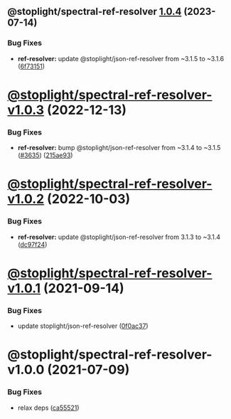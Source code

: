 ## @stoplight/spectral-ref-resolver [1.0.4](https://github.com/stoplightio/spectral/compare/@stoplight/spectral-ref-resolver-v1.0.3...@stoplight/spectral-ref-resolver-1.0.4) (2023-07-14)


### Bug Fixes

* **ref-resolver:** update @stoplight/json-ref-resolver from ~3.1.5 to ~3.1.6 ([6f73151](https://github.com/stoplightio/spectral/commit/6f7315189caac381f826ccb16b596f224eedda8c))

# [@stoplight/spectral-ref-resolver-v1.0.3](https://github.com/stoplightio/spectral/compare/@stoplight/spectral-ref-resolver-v1.0.2...@stoplight/spectral-ref-resolver-v1.0.3) (2022-12-13)


### Bug Fixes

* **ref-resolver:** bump @stoplight/json-ref-resolver from ~3.1.4 to ~3.1.5 ([#3635](https://github.com/stoplightio/spectral/issues/3635)) ([215ae93](https://github.com/stoplightio/spectral/commit/215ae93a3b06d73cc10a07b6c43c718450a2a2fd))

# [@stoplight/spectral-ref-resolver-v1.0.2](https://github.com/stoplightio/spectral/compare/@stoplight/spectral-ref-resolver-v1.0.1...@stoplight/spectral-ref-resolver-v1.0.2) (2022-10-03)


### Bug Fixes

* **ref-resolver:** update @stoplight/json-ref-resolver from 3.1.3 to ~3.1.4 ([dc97f24](https://github.com/stoplightio/spectral/commit/dc97f2414caaaae4c64166122f078c2de9d81ac2))

# [@stoplight/spectral-ref-resolver-v1.0.1](https://github.com/stoplightio/spectral/compare/@stoplight/spectral-ref-resolver-v1.0.0...@stoplight/spectral-ref-resolver-v1.0.1) (2021-09-14)

### Bug Fixes

- update stoplight/json-ref-resolver ([0f0ac37](https://github.com/stoplightio/spectral/commit/0f0ac376f4ad54896c1698d5573af23cb3469f74))

# @stoplight/spectral-ref-resolver-v1.0.0 (2021-07-09)

### Bug Fixes

- relax deps ([ca55521](https://github.com/stoplightio/spectral/commit/ca555210b7c50229c6f8cd0ae9e4e83dedb15083))
